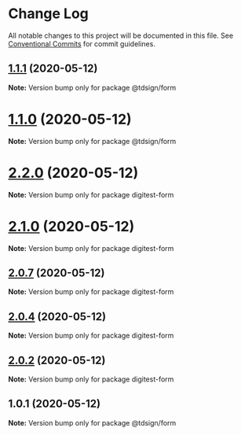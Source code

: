 # Change Log

All notable changes to this project will be documented in this file.
See [Conventional Commits](https://conventionalcommits.org) for commit guidelines.

## [1.1.1](https://github.com/thiagouxd/lerna-repo/compare/v1.0.0...v1.1.1) (2020-05-12)

**Note:** Version bump only for package @tdsign/form





# [1.1.0](https://github.com/thiagouxd/lerna-repo/compare/v1.0.0...v1.1.0) (2020-05-12)

**Note:** Version bump only for package @tdsign/form





# [2.2.0](https://github.com/thiagouxd/lerna-repo/compare/v2.1.0...v2.2.0) (2020-05-12)

**Note:** Version bump only for package digitest-form





# [2.1.0](https://github.com/thiagouxd/lerna-repo/compare/v2.0.7...v2.1.0) (2020-05-12)

**Note:** Version bump only for package digitest-form





## [2.0.7](https://github.com/thiagouxd/lerna-repo/compare/v2.0.6...v2.0.7) (2020-05-12)

**Note:** Version bump only for package digitest-form





## [2.0.4](https://github.com/thiagouxd/lerna-repo/compare/v2.0.3...v2.0.4) (2020-05-12)

**Note:** Version bump only for package digitest-form





## [2.0.2](https://github.com/thiagouxd/lerna-repo/compare/v2.0.1...v2.0.2) (2020-05-12)

**Note:** Version bump only for package digitest-form





## 1.0.1 (2020-05-12)

**Note:** Version bump only for package @tdsign/form
